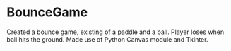 # BounceGame
Created a bounce game, existing of a paddle and a ball. Player loses when ball hits the ground. Made use of Python Canvas module and Tkinter.
